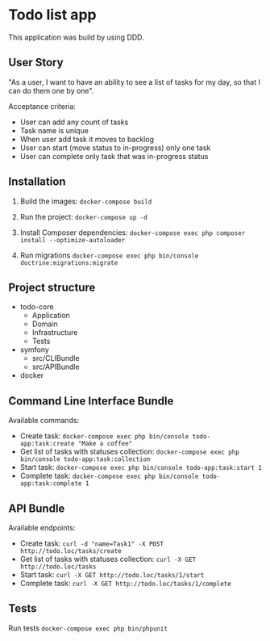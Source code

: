 Todo list app
==============

This application was build by using DDD.


User Story
----------------------------------

"As a user, I want to have an ability to see a list of tasks for my day, so that I can do them one by one".

Acceptance criteria: 
 * User can add any count of tasks
 * Task name is unique
 * When user add task it moves to backlog
 * User can start (move status to in-progress) only one task
 * User can complete only task that was in-progress status

Installation
----------------------------------

1. Build the images: `docker-compose build`

2. Run the project: `docker-compose up -d`

3. Install Composer dependencies: `docker-compose exec php composer install --optimize-autoloader`

4. Run migrations `docker-compose exec php bin/console doctrine:migrations:migrate`


Project structure
----------------------------------

- todo-core
    - Application
    - Domain
    - Infrastructure
    - Tests
- symfony
    - src/CLIBundle
    - src/APIBundle
- docker
 

Command Line Interface Bundle
----------------------------------

Available commands:
 * Create task: `docker-compose exec php bin/console todo-app:task:create "Make a coffee"`
 * Get list of tasks with statuses collection: `docker-compose exec php bin/console todo-app:task:collection`
 * Start task: `docker-compose exec php bin/console todo-app:task:start 1`
 * Complete task: `docker-compose exec php bin/console todo-app:task:complete 1`
 
API Bundle
----------------------------------

Available endpoints:
 * Create task: `curl -d "name=Task1" -X POST http://todo.loc/tasks/create`
 * Get list of tasks with statuses collection: `curl -X GET http://todo.loc/tasks`
 * Start task: `curl -X GET http://todo.loc/tasks/1/start`
 * Complete task: `curl -X GET http://todo.loc/tasks/1/complete`

Tests
----------------------------------

Run tests `docker-compose exec php bin/phpunit`
